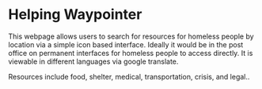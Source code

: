 # Helping Waypointer

This webpage allows users to search for resources for homeless people by location via a simple icon based interface. Ideally it would be in the post office on permanent interfaces for homeless people to access directly. It is viewable in different languages via google translate.

Resources include food, shelter, medical, transportation, crisis, and legal..
